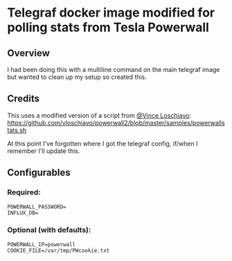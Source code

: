 # Telegraf docker image modified for polling stats from Tesla Powerwall

## Overview ##

I had been doing this with a multiline command on the main telegraf image but wanted to clean up my setup so created this.

## Credits ##

This uses a modified version of a script from [@Vince Loschiavo](https://github.com/vloschiavo): https://github.com/vloschiavo/powerwall2/blob/master/samples/powerwallstats.sh

At this point I've forgotten where I got the telegraf config, if/when I remember I'll update this.

## Configurables

### Required:

```
POWERWALL_PASSWORD=
INFLUX_DB=
```

### Optional (with defaults):

```
POWERWALL_IP=powerwall
COOKIE_FILE=/var/tmp/PWcookie.txt
```

